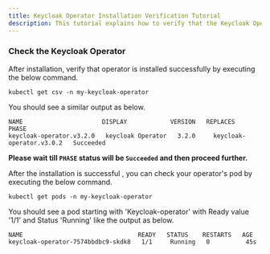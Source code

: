 ```yaml
---
title: Keycloak Operator Installation Verification Tutorial
description: This tutorial explains how to verify that the Keycloak Operator installed properly in the namespace
---
```


### Check the Keycloak Operator

After installation, verify that operator is installed successfully by executing the below command.

```execute
kubectl get csv -n my-keycloak-operator
```

You should see a similar output as below.

```output
NAME                      DISPLAY            VERSION   REPLACES                  PHASE
keycloak-operator.v3.2.0   keycloak Operator   3.2.0     keycloak-operator.v3.0.2   Succeeded
```

**Please wait till `PHASE` status will be `Succeeded` and then proceed further.**

After the installation is successful , you can check your operator's pod by executing the below command.

```execute
kubectl get pods -n my-keycloak-operator
```

You should see a pod starting with 'Keycloak-operator' with Ready value '1/1' and Status 'Running' like the output as below.

```output
NAME                                READY   STATUS    RESTARTS   AGE
keycloak-operator-7574bbdbc9-skdk8   1/1     Running   0          45s
```
